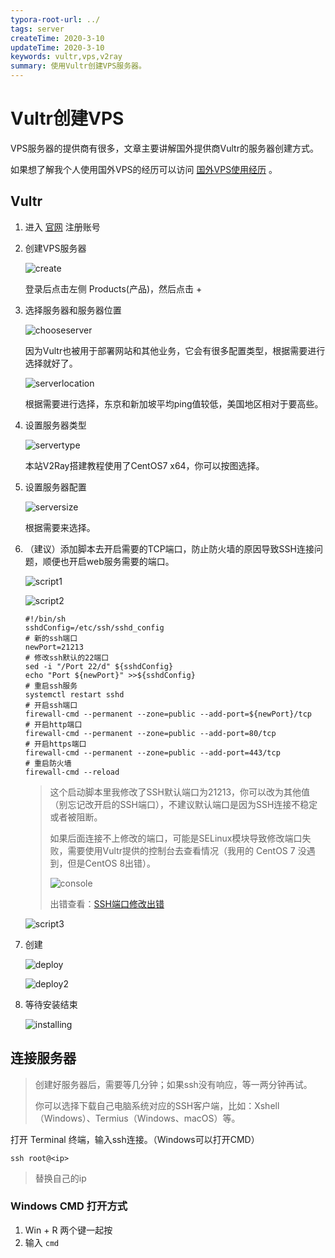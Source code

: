 ```yaml
---
typora-root-url: ../
tags: server
createTime: 2020-3-10
updateTime: 2020-3-10
keywords: vultr,vps,v2ray
summary: 使用Vultr创建VPS服务器。
---
```


# Vultr创建VPS

VPS服务器的提供商有很多，文章主要讲解国外提供商Vultr的服务器创建方式。

如果想了解我个人使用国外VPS的经历可以访问 [国外VPS使用经历](https://anandzhang.com/posts/ivy/2) 。

## Vultr

1. 进入 [官网](https://www.vultr.com/?ref=8484002) 注册账号

2. 创建VPS服务器

   ![create](/images/server/5/create.png)

   登录后点击左侧 Products(产品)，然后点击 +

3. 选择服务器和服务器位置

   ![chooseserver](/images/server/5/chooseserver.png)

   因为Vultr也被用于部署网站和其他业务，它会有很多配置类型，根据需要进行选择就好了。

   ![serverlocation](/images/server/5/serverlocation.png)

   根据需要进行选择，东京和新加坡平均ping值较低，美国地区相对于要高些。
   
4. 设置服务器类型

   ![servertype](/images/server/5/servertype.png)

   本站V2Ray搭建教程使用了CentOS7 x64，你可以按图选择。

5. 设置服务器配置

   ![serversize](/images/server/5/serversize.png)

   根据需要来选择。

6. （建议）添加脚本去开启需要的TCP端口，防止防火墙的原因导致SSH连接问题，顺便也开启web服务需要的端口。

   ![script1](/images/server/5/script1.png)

   ![script2](/images/server/5/script2.png)

   ```shell
   #!/bin/sh
   sshdConfig=/etc/ssh/sshd_config
   # 新的ssh端口
   newPort=21213
   # 修改ssh默认的22端口
   sed -i "/Port 22/d" ${sshdConfig}
   echo "Port ${newPort}" >>${sshdConfig}
   # 重启ssh服务
   systemctl restart sshd
   # 开启ssh端口
   firewall-cmd --permanent --zone=public --add-port=${newPort}/tcp
   # 开启http端口
   firewall-cmd --permanent --zone=public --add-port=80/tcp
   # 开启https端口
   firewall-cmd --permanent --zone=public --add-port=443/tcp
   # 重启防火墙
   firewall-cmd --reload
   ```

   > 这个启动脚本里我修改了SSH默认端口为21213，你可以改为其他值（别忘记改开启的SSH端口），不建议默认端口是因为SSH连接不稳定或者被阻断。
   >
   > 如果后面连接不上修改的端口，可能是SELinux模块导致修改端口失败，需要使用Vultr提供的控制台去查看情况（我用的 CentOS 7 没遇到，但是CentOS 8出错）。
   >
   > ![console](/images/server/5/console.png)
   >
   > 出错查看：[SSH端口修改出错](https://anandzhang.com/posts/server/7) 
   >
   
   ![script3](/images/server/5/script3.png)
   
7. 创建

   ![deploy](/images/server/5/deploy.png)

   ![deploy2](/images/server/5/deploy2.png)

8. 等待安装结束

   ![installing](/images/server/5/installing.png)

## 连接服务器

>创建好服务器后，需要等几分钟；如果ssh没有响应，等一两分钟再试。
>
>你可以选择下载自己电脑系统对应的SSH客户端，比如：Xshell（Windows）、Termius（Windows、macOS）等。

打开 Terminal 终端，输入ssh连接。（Windows可以打开CMD）

```shell
ssh root@<ip>
```

> 替换自己的ip

### Windows CMD 打开方式

1. Win + R 两个键一起按
2. 输入 `cmd` 